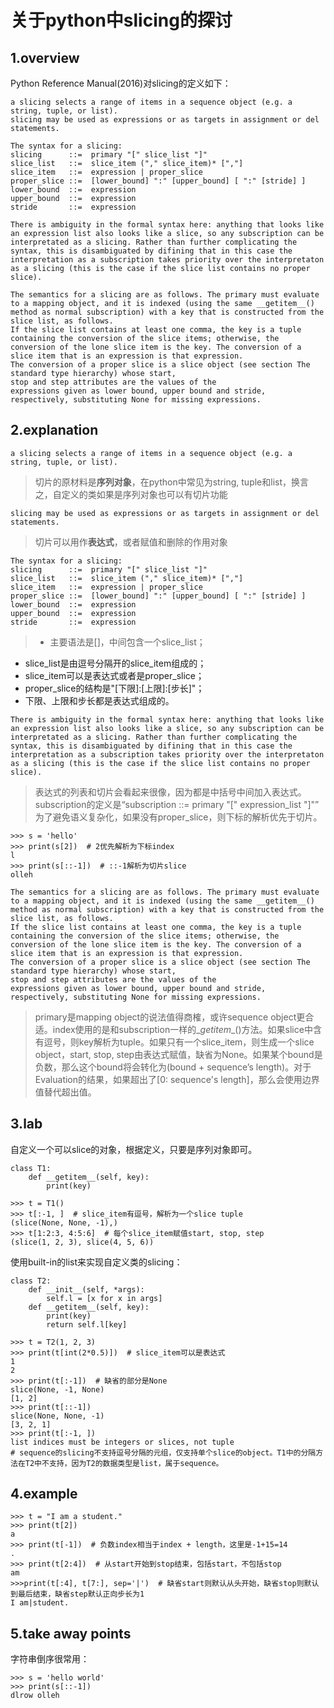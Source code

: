 # 关于python中slicing的探讨


## 1.overview
Python Reference Manual(2016)对slicing的定义如下： 
```
a slicing selects a range of items in a sequence object (e.g. a string, tuple, or list).
slicing may be used as expressions or as targets in assignment or del statements.

The syntax for a slicing:
slicing      ::=  primary "[" slice_list "]"
slice_list   ::=  slice_item ("," slice_item)* [","]
slice_item   ::=  expression | proper_slice
proper_slice ::=  [lower_bound] ":" [upper_bound] [ ":" [stride] ]
lower_bound  ::=  expression
upper_bound  ::=  expression
stride       ::=  expression

There is ambiguity in the formal syntax here: anything that looks like an expression list also looks like a slice, so any subscription can be interpretated as a slicing. Rather than further complicating the syntax, this is disambiguated by difining that in this case the interpretation as a subscription takes priority over the interpretaton as a slicing (this is the case if the slice list contains no proper slice).

The semantics for a slicing are as follows. The primary must evaluate to a mapping object, and it is indexed (using the same __getitem__() method as normal subscription) with a key that is constructed from the slice list, as follows. 
If the slice list contains at least one comma, the key is a tuple containing the conversion of the slice items; otherwise, the conversion of the lone slice item is the key. The conversion of a slice item that is an expression is that expression.  
The conversion of a proper slice is a slice object (see section The standard type hierarchy) whose start,
stop and step attributes are the values of the
expressions given as lower bound, upper bound and stride, respectively, substituting None for missing expressions.
```

## 2.explanation
```
a slicing selects a range of items in a sequence object (e.g. a string, tuple, or list).
```  
> 切片的原材料是**序列对象**，在python中常见为string, tuple和list，换言之，自定义的类如果是序列对象也可以有切片功能  
```
slicing may be used as expressions or as targets in assignment or del statements.
```  
> 切片可以用作**表达式**，或者赋值和删除的作用对象  
```
The syntax for a slicing:
slicing      ::=  primary "[" slice_list "]"
slice_list   ::=  slice_item ("," slice_item)* [","]
slice_item   ::=  expression | proper_slice
proper_slice ::=  [lower_bound] ":" [upper_bound] [ ":" [stride] ]
lower_bound  ::=  expression
upper_bound  ::=  expression
stride       ::=  expression
```  
> * 主要语法是[]，中间包含一个slice_list；
* slice_list是由逗号分隔开的slice_item组成的；
* slice_item可以是表达式或者是proper_slice；
* proper_slice的结构是"[下限]:[上限]:[步长]"；
* 下限、上限和步长都是表达式组成的。  
```
There is ambiguity in the formal syntax here: anything that looks like an expression list also looks like a slice, so any subscription can be interpretated as a slicing. Rather than further complicating the syntax, this is disambiguated by difining that in this case the interpretation as a subscription takes priority over the interpretaton as a slicing (this is the case if the slice list contains no proper slice).
```  
> 表达式的列表和切片会看起来很像，因为都是中括号中间加入表达式。subscription的定义是“subscription ::=  primary "[" expression_list "]"”
为了避免语义复杂化，如果没有proper_slice，则下标的解析优先于切片。  
```
>>> s = 'hello'
>>> print(s[2])  # 2优先解析为下标index
l
>>> print(s[::-1])  # ::-1解析为切片slice
olleh
```   
```  
The semantics for a slicing are as follows. The primary must evaluate to a mapping object, and it is indexed (using the same __getitem__() method as normal subscription) with a key that is constructed from the slice list, as follows. 
If the slice list contains at least one comma, the key is a tuple containing the conversion of the slice items; otherwise, the conversion of the lone slice item is the key. The conversion of a slice item that is an expression is that expression.  
The conversion of a proper slice is a slice object (see section The standard type hierarchy) whose start,
stop and step attributes are the values of the
expressions given as lower bound, upper bound and stride, respectively, substituting None for missing expressions.
```  
> primary是mapping object的说法值得商榷，或许sequence object更合适。index使用的是和subscription一样的\__getitem__()方法。如果slice中含有逗号，则key解析为tuple。如果只有一个slice_item，则生成一个slice object，start, stop, step由表达式赋值，缺省为None。如果某个bound是负数，那么这个bound将会转化为(bound + sequence’s length)。对于Evaluation的结果，如果超出了[0: sequence's length]，那么会使用边界值替代超出值。

## 3.lab
自定义一个可以slice的对象，根据定义，只要是序列对象即可。  
```
class T1:
    def __getitem__(self, key):
        print(key)
        
>>> t = T1()
>>> t[:-1, ]  # slice_item有逗号，解析为一个slice tuple
(slice(None, None, -1),)
>>> t[1:2:3, 4:5:6]  # 每个slice_item赋值start, stop, step
(slice(1, 2, 3), slice(4, 5, 6))
```    
使用built-in的list来实现自定义类的slicing：  
```
class T2:
    def __init__(self, *args):
        self.l = [x for x in args]
    def __getitem__(self, key):
        print(key)
        return self.l[key]
```  

```
>>> t = T2(1, 2, 3)
>>> print(t[int(2*0.5)])  # slice_item可以是表达式
1
2
>>> print(t[:-1])  # 缺省的部分是None
slice(None, -1, None)
[1, 2]
>>> print(t[::-1])
slice(None, None, -1)
[3, 2, 1]
>>> print(t[:-1, ])
list indices must be integers or slices, not tuple
# sequence的slicing不支持逗号分隔的元组，仅支持单个slice的object。T1中的分隔方法在T2中不支持，因为T2的数据类型是list，属于sequence。
```  

## 4.example
```
>>> t = "I am a student."
>>> print(t[2])
a
>>> print(t[-1])  # 负数index相当于index + length，这里是-1+15=14
.
>>> print(t[2:4])  # 从start开始到stop结束，包括start，不包括stop
am
>>>print(t[:4], t[7:], sep='|')  # 缺省start则默认从头开始，缺省stop则默认到最后结束，缺省step默认正向步长为1
I am|student.
```

## 5.take away points
字符串倒序很常用：  
```
>>> s = 'hello world'
>>> print(s[::-1])
dlrow olleh
```